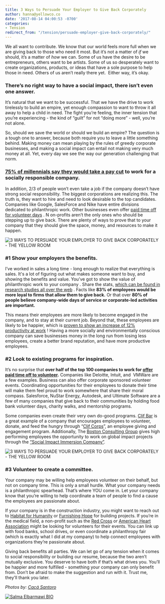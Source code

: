 ```yaml
---
title: 3 Ways to Persuade Your Employer to Give Back Corporately
author: hanna@yellowco.co
date: '2017-08-14 04:00:53 -0700'
categories:
- Tension
redirect_from: "/tension/persuade-employer-give-back-corporately/"
---
```


We all want to contribute. We know that our world feels more full when we are giving back to those who need it most. But it’s not a matter of _if_ we should, it’s a matter of _how_ we can. Some of us have the desire to be entrepreneurs, others want to be artists. Some of us so desperately want to create organizations, products, or ideas that have a sole purpose to help those in need. Others of us aren’t really there yet.  Either way, it’s okay.

### **There’s no right way to have a social impact, there isn’t even one answer.**

It’s natural that we want to be successful. That we have the drive to work tirelessly to build an empire, yet enough compassion to want to throw it all away to help a child in need. The fight you’re feeling, the inner tension that you’re experiencing - the kind of “guilt” for not “doing more” - well, you’re not alone.

So, should we save the world or should we build an empire? The question is a tough one to answer, because both require you to leave a little something behind. Making money can mean playing by the rules of greedy corporate businesses, and making a social impact can entail not making very much money at all. Yet, every day we see the way our generation challenging that norm.

### **[75% of millennials say they would take a pay cut](http://www.sustainablebrands.com/news_and_views/organizational_change/sustainable_brands/34_millennials_would_take_pay_cut_work_socia) to work for a socially responsible company.**

In addition, 2/3 of people won’t even take a job if the company doesn’t have strong social responsibility. The biggest corporations are realizing this. The truth is, they want to hire and need to look desirable to the top candidates. Companies like Google, SalesForce and Nike have entire divisions dedicated to philanthropic work. Other businesses even offer [paid time off for volunteer days](http://fortune.com/2016/03/21/companies-that-offer-paid-time-off-to-volunteer/) . N on-profits aren’t the only ones who should be stepping up to give back. There are plenty of ways to prove that to your company that they should give the space, money, and resources to make it happen.

![3 WAYS TO PERSUADE YOUR EMPLOYER TO GIVE BACK CORPORATELY - THE YELLOW ROOM](https://yellow-blog-images.imgix.net/2017/08/Yellow_2015_Day_1-280.jpg)

### **#1 Show your employers the benefits.**

I’ve worked in sales a long time - long enough to realize that everything is sales. It's a lot of figuring out what makes someone want to buy, and showing the benefits and value. You’ve got to show the value of philanthropic work to your company . Share the stats, [which can be found in research studies all over the web](http://www.conecomm.com/research-blog/2016-millennial-employee-engagement-study) . Facts like **83% of employees would be more loyal to firms that allow them to give back.** Or that over **80% of people believe company-wide days of service or corporate-led activities are important.**

This means their employees are more likely to become engaged in the company, and to stay at their current job. Beyond that, these employees are likely to be happier, which is [proven to show an increase of 12% productivity at work](https://www.fastcompany.com/3048751/happy-employees-are-12-more-productive-at-work) ! Having a more socially and environmentally conscious company can save businesses money in the long run from losing less employees, create a better brand reputation, and have more productive employees. 

### **#2 Look to existing programs for inspiration.**

It’s no surprise that **over half of the top 100 companies to work for [offer paid time off to volunteer](http://fortune.com/2015/03/21/companies-offer-incentives-for-volunteering/).** Companies like Deloitte, Intuit, and  VMWare are a few examples. Business can also offer corporate sponsored volunteer events. Coordinating opportunities for their employees to donate their time will make them feel proud to work somewhere that share their moral compass. Salesforce, NuStar Energy, Autodesk, and Ultimate Software are a few of many companies that give back to their communities by holding food bank volunteer days, charity walks, and mentorship programs.

Some companies even create their very own do-good programs. [Clif Bar](http://www.clifbar.com/article/clif-corps-unleashes-the-people-power-of-clif-bar) is a great example of a company that encourages employees to volunteer, donate, and feed the hungry through “[Clif Corps](http://www.clifbar.com/article/clif-corps-unleashes-the-people-power-of-clif-bar)”, an employee giving and engagement program. Additionally, The [Boston Consulting Group](https://www.bcg.com/en-us/careers/path/consulting/social-impact.aspx) gives high performing employees the opportunity to work on global impact projects through the [“Social Impact Immersion Company”](https://www.bcg.com/en-us/bcg-society/immersion-program.aspx).

![3 WAYS TO PERSUADE YOUR EMPLOYER TO GIVE BACK CORPORATELY - THE YELLOW ROOM](https://yellow-blog-images.imgix.net/2017/08/Yellow_2015_Day_1-278.jpg)

### **#3 Volunteer to create a committee.**

Your company may be willing help employees volunteer on their behalf, but not on company time. This is only a small hurdle. What your company needs is a philanthropic spearhead. That’s where YOU come in. Let your company know that you’re willing to help coordinate a team of people to find a cause the employees are passionate about. 

If your company is in the construction industry, you might want to reach out to [Habitat for Humanity](https://www.habitat.org/) or [Furnishing Hope](http://furnishinghope.org/) for building projects. If you’re in the medical field, a non-profit such as the [Red Cross](http://www.redcross.org/) or [American Heart Association](http://www.heart.org/HEARTORG/) might be looking for volunteers for their events. You can link up with food banks, school drives, or even coordinate a philanthropy fair (which is exactly what I did at my company) to help connect employees with organizations they’re passionate about.

Giving back benefits all parties. We can let go of any tension when it comes to social responsibility or building our resume, because the two aren’t mutually exclusive. You deserve to have both if that’s what drives you. You’ll be happier and more fulfilled - something your company can only benefit from. Don’t be afraid to make the suggestion and run with it. Trust me, they’ll thank you later.

_Photos by: [Cacá Santoro](http://cacasantoro.com/)_

[![Salma Elbarmawi BIO](https://yellow-blog-images.imgix.net/2017/08/Salma-Elbarmawi-BIO.jpg)](https://thoughtcatalog.com/salma-elbarmawi/)
